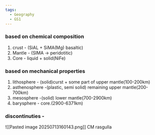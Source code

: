 ```yaml
---
tags:
  - Geography
  - GS1
---
```

### based on chemical composition
1. crust - (SiAL + SiMA(Mg) basaltic)
2. Mantle - (SIMA -> peridotitic)
3. Core - liquid + solid(NiFe)

### based on mechanical properties
1. lithosphere - (solid)curst + some part of upper mantle(100-200km)
2. asthenosphere -(plastic, semi solid) remaining upper mantle(200-700km)
3. mesosphere -(solid) lower mantle(700-2900km)
4. barysphere - core.(2900-6371km)
### discontinuties - 
![[Pasted image 20250713160143.png]]
CM rasgulla